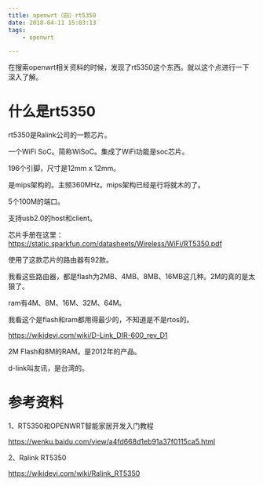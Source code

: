 ```yaml
---
title: openwrt（四）rt5350
date: 2018-04-11 15:03:13
tags:
	- openwrt

---
```




在搜索openwrt相关资料的时候，发现了rt5350这个东西。就以这个点进行一下深入了解。

# 什么是rt5350

rt5350是Ralink公司的一颗芯片。

一个WiFi SoC。简称WiSoC。集成了WiFi功能是soc芯片。

196个引脚，尺寸是12mm x 12mm。

是mips架构的。主频360MHz。mips架构已经是行将就木的了。

5个100M的端口。

支持usb2.0的host和client。

芯片手册在这里：https://static.sparkfun.com/datasheets/Wireless/WiFi/RT5350.pdf

使用了这款芯片的路由器有92款。

我看这些路由器，都是flash为2MB、4MB、8MB、16MB这几种。2M的真的是太狠了。

ram有4M、8M、16M、32M、64M。

我看这个是flash和ram都用得最少的，不知道是不是rtos的。

https://wikidevi.com/wiki/D-Link_DIR-600_rev_D1

2M Flash和8M的RAM。是2012年的产品。

d-link叫友讯，是台湾的。



# 参考资料

1、RT5350和OPENWRT智能家居开发入门教程

https://wenku.baidu.com/view/a4fd668d1eb91a37f0115ca5.html

2、Ralink RT5350

https://wikidevi.com/wiki/Ralink_RT5350